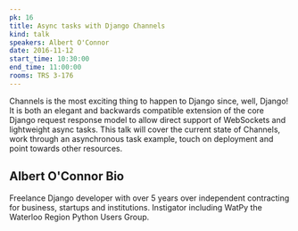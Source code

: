 ```yaml
---
pk: 16
title: Async tasks with Django Channels
kind: talk
speakers: Albert O'Connor
date: 2016-11-12
start_time: 10:30:00
end_time: 11:00:00
rooms: TRS 3-176
---
```


Channels is the most exciting thing to happen to Django since, well, Django! It is both an elegant and backwards compatible extension of the core Django request response model to allow direct support of WebSockets and lightweight async tasks. This talk will cover the current state of Channels, work through an asynchronous task example, touch on deployment and point towards other resources.

## Albert O'Connor Bio

Freelance Django developer with over 5 years over independent contracting for business, startups and institutions. Instigator including WatPy the Waterloo Region Python Users Group.
